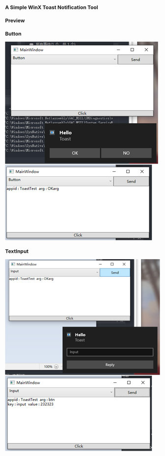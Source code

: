### A Simple WinX Toast Notification Tool

### Preview

### Button 

![btn1](.\Resources\2.png?raw=true)  
![btn1](.\Resources\22.png?raw=true)

### TextInput

![btn1](.\Resources\3.png?raw=true)  
![btn1](.\Resources\32.png?raw=true)
